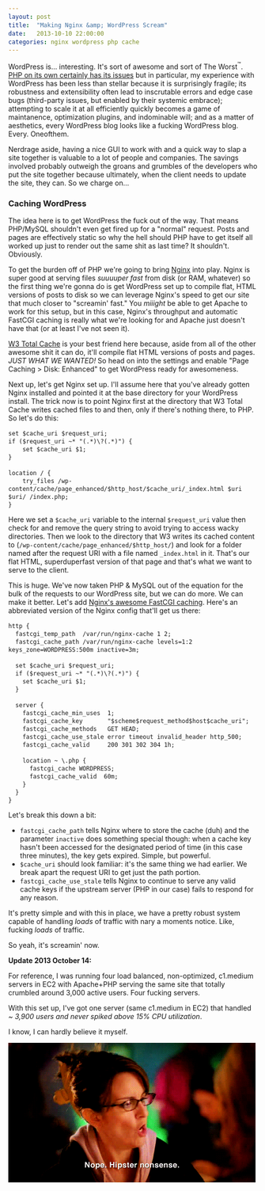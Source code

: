 ```yaml
---
layout: post
title:  "Making Nginx &amp; WordPress Scream"
date:   2013-10-10 22:00:00
categories: nginx wordpress php cache
---
```


WordPress is... interesting. It's sort of awesome and sort of The Worst<sup>&trade;</sup>. [PHP on its own certainly has its issues](http://me.veekun.com/blog/2012/04/09/php-a-fractal-of-bad-design/) but in particular, my experience with WordPress has been less than stellar because it is surprisingly fragile; its robustness and extensibility often lead to inscrutable errors and edge case bugs (third-party issues, but enabled by their systemic embrace); attempting to scale it at all efficiently quickly becomes a game of maintanence, optimization plugins, and indominable will; and as a matter of aesthetics, every WordPress blog looks like a fucking WordPress blog. Every. Oneofthem.

Nerdrage aside, having a nice GUI to work with and a quick way to slap a site together is valuable to a lot of people and companies. The savings involved probably outweigh the groans and grumbles of the developers who put the site together because ultimately, when the client needs to update the site, they can. So we charge on...

### Caching WordPress

The idea here is to get WordPress the fuck out of the way. That means PHP/MySQL shouldn't even get fired up for a "normal" request. Posts and pages are effectively static so why the hell should PHP have to get itself all worked up just to render out the same shit as last time? It shouldn't. Obviously.

To get the burden off of PHP we're going to bring [Nginx](http://nginx.org/) into play. Nginx is super good at serving files _suuuuper fast_ from disk (or RAM, whatever) so the first thing we're gonna do is get WordPress set up to compile flat, HTML versions of posts to disk so we can leverage Nginx's speed to get our site that much closer to "screamin' fast." You _miiight_ be able to get Apache to work for this setup, but in this case, Nginx's throughput and automatic FastCGI caching is really what we're looking for and Apache just doesn't have that (or at least I've not seen it).

[W3 Total Cache](http://wordpress.org/plugins/w3-total-cache/) is your best friend here because, aside from all of the other awesome shit it can do, it'll compile flat HTML versions of posts and pages. *JUST WHAT WE WANTED!* So head on into the settings and enable "Page Caching > Disk: Enhanced" to get WordPress ready for awesomeness.

Next up, let's get Nginx set up. I'll assume here that you've already gotten Nginx installed and pointed it at the base directory for your WordPress install. The trick now is to point Nginx first at the directory that W3 Total Cache writes cached files to and then, only if there's nothing there, to PHP. So let's do this:

```nginx
set $cache_uri $request_uri;
if ($request_uri ~* "(.*)\?(.*)") {
	set $cache_uri $1;
}

location / {
	try_files /wp-content/cache/page_enhanced/$http_host/$cache_uri/_index.html $uri $uri/ /index.php;
}
```

Here we set a `$cache_uri` variable to the internal `$request_uri` value then check for and remove the query string to avoid trying to access wacky directories. Then we look to the directory that W3 writes its cached content to (`/wp-content/cache/page_enhanced/$http_host/`) and look for a folder named after the request URI with a file named `_index.html` in it. That's our flat HTML, superduperfast version of that page and that's what we want to serve to the client.

This is huge. We've now taken PHP & MySQL out of the equation for the bulk of the requests to our WordPress site, but we can do more. We can make it better. Let's add [Nginx's awesome FastCGI caching](http://nginx.org/en/docs/http/ngx_http_fastcgi_module.html). Here's an abbreviated version of the Nginx config that'll get us there:

```nginx
http {
  fastcgi_temp_path  /var/run/nginx-cache 1 2;
  fastcgi_cache_path /var/run/nginx-cache levels=1:2 keys_zone=WORDPRESS:500m inactive=3m;

  set $cache_uri $request_uri;
  if ($request_uri ~* "(.*)\?(.*)") {
    set $cache_uri $1;
  }

  server {
    fastcgi_cache_min_uses  1;
    fastcgi_cache_key       "$scheme$request_method$host$cache_uri";
    fastcgi_cache_methods   GET HEAD;
    fastcgi_cache_use_stale error timeout invalid_header http_500;
    fastcgi_cache_valid     200 301 302 304 1h;

    location ~ \.php {
      fastcgi_cache WORDPRESS;
      fastcgi_cache_valid  60m;
    }
  }
}
```

Let's break this down a bit:

* `fastcgi_cache_path` tells Nginx where to store the cache (duh) and the parameter `inactive` does something special though: when a cache key hasn't been accessed for the designated period of time (in this case three minutes), the key gets expired. Simple, but powerful.
* `$cache_uri` should look familiar: it's the same thing we had earlier. We break apart the request URI to get just the path portion.
* `fastcgi_cache_use_stale` tells Nginx to continue to serve any valid cache keys if the upstream server (PHP in our case) fails to respond for any reason.

It's pretty simple and with this in place, we have a pretty robust system capable of handling _loads_ of traffic with nary a moments notice. Like, fucking *loads* of traffic.

So yeah, it's screamin' now.

**Update 2013 October 14:**

For reference, I was running four load balanced, non-optimized, c1.medium servers in EC2 with Apache+PHP serving the same site that totally crumbled around 3,000 active users. Four fucking servers.

With this set up, I've got one server (same c1.medium in EC2) that handled _~ 3,900 users and never spiked above 15% CPU utilization_.

I know, I can hardly believe it myself.

![Hipster Nonsense](/assets/liz-hipsternonsense.gif)
